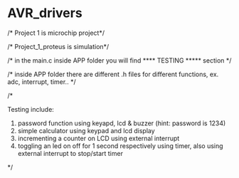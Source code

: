 # AVR_drivers

/* Project 1 is microchip project*/

/* Project_1_proteus is simulation*/

/* in the main.c inside APP folder you will find  **** TESTING ***** section */

/* inside APP folder there are different .h files for different functions, ex. adc, interrupt, timer.. */

/*

Testing include:
  1. password function using keyapd, lcd & buzzer (hint: password is 1234)
  2. simple calculator using keypad and lcd display
  3. incrementing a counter on LCD using external interrupt
  4. toggling an led on off for 1 second respectively using timer, also using external interrupt to stop/start timer

*/
